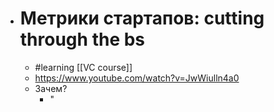 - # Метрики стартапов: cutting through the bs
	- #learning [[VC course]]
	- https://www.youtube.com/watch?v=JwWiulln4a0
	- Зачем?
		- "